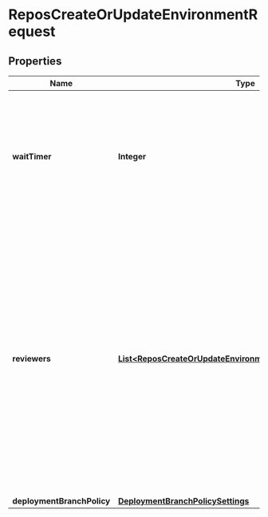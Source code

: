

# ReposCreateOrUpdateEnvironmentRequest


## Properties

| Name | Type | Description | Notes |
|------------ | ------------- | ------------- | -------------|
|**waitTimer** | **Integer** | The amount of time to delay a job after the job is initially triggered. The time (in minutes) must be an integer between 0 and 43,200 (30 days). |  [optional] |
|**reviewers** | [**List&lt;ReposCreateOrUpdateEnvironmentRequestReviewersInner&gt;**](ReposCreateOrUpdateEnvironmentRequestReviewersInner.md) | The people or teams that may review jobs that reference the environment. You can list up to six users or teams as reviewers. The reviewers must have at least read access to the repository. Only one of the required reviewers needs to approve the job for it to proceed. |  [optional] |
|**deploymentBranchPolicy** | [**DeploymentBranchPolicySettings**](DeploymentBranchPolicySettings.md) |  |  [optional] |



